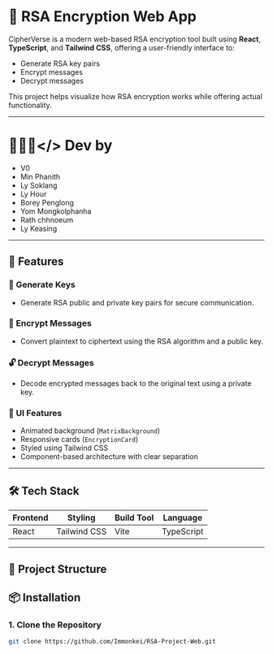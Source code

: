# 🔐 RSA Encryption Web App

CipherVerse is a modern web-based RSA encryption tool built using **React**, **TypeScript**, and **Tailwind CSS**, offering a user-friendly interface to:
- Generate RSA key pairs
- Encrypt messages
- Decrypt messages

This project helps visualize how RSA encryption works while offering actual functionality.

---
# 👨🏻‍💻</> Dev by
- V0
- Min Phanith
- Ly Soklang
- Ly Hour
- Borey Penglong
- Yom Mongkolphanha
- Rath chhnoeum
- Ly Keasing
---
## 🚀 Features

### 🔑 Generate Keys
- Generate RSA public and private key pairs for secure communication.

### 🔐 Encrypt Messages
- Convert plaintext to ciphertext using the RSA algorithm and a public key.

### 🔓 Decrypt Messages
- Decode encrypted messages back to the original text using a private key.

### 🎨 UI Features
- Animated background (`MatrixBackground`)
- Responsive cards (`EncryptionCard`)
- Styled using Tailwind CSS
- Component-based architecture with clear separation

---

## 🛠️ Tech Stack

| Frontend | Styling | Build Tool | Language |
|----------|---------|------------|----------|
| React    | Tailwind CSS | Vite       | TypeScript |

---

## 📁 Project Structure


## 📦 Installation

### 1. Clone the Repository
```bash
git clone https://github.com/Immonkei/RSA-Project-Web.git

